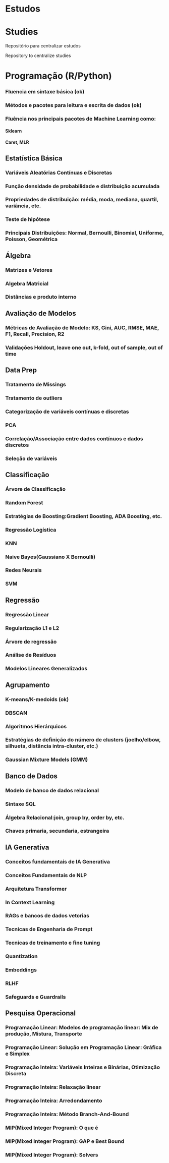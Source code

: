 # Estudos
# Studies
Repositório para centralizar estudos

Repository to centralize studies

# Programação (R/Python)<br>
### Fluencia em sintaxe básica (ok)<br>
### Métodos e pacotes para leitura e escrita de dados (ok)<br>
### Fluência nos principais pacotes de Machine Learning como:<br>
#### Sklearn<br>
#### Caret, MLR<br>
## Estatística Básica<br>
### Variáveis Aleatórias Contínuas e Discretas<br>
### Função densidade de probabilidade e distribuição acumulada<br>
### Propriedades de distribuição: média, moda, mediana, quartil, variância, etc.<br>
### Teste de hipótese<br>
### Principais Distribuições: Normal, Bernoulli, Binomial, Uniforme, Poisson, Geométrica<br>
## Álgebra<br>
### Matrizes e Vetores<br>
### Algebra Matricial<br>
### Distâncias e produto interno<br>
## Avaliação de Modelos<br>
### Métricas de Avaliação de Modelo: KS, Gini, AUC, RMSE, MAE, F1, Recall, Precision, R2<br>
### Validações Holdout, leave one out, k-fold, out of sample, out of time<br>
## Data Prep<br>
### Tratamento de Missings<br>
### Tratamento de outliers<br>
### Categorização de variáveis contínuas e discretas<br>
### PCA<br>
### Correlação/Associação entre dados contínuos e dados discretos<br>
### Seleção de variáveis<br>
## Classificação<br>
### Árvore de Classificação<br>
### Random Forest<br>
### Estratégias de Boosting:Gradient Boosting, ADA Boosting, etc.<br>
### Regressão Logística<br>
### KNN<br>
### Naive Bayes(Gaussiano X Bernoulli)<br>
### Redes Neurais<br>
### SVM<br>
## Regressão<br>
### Regressão Linear<br>
### Regularização L1 e L2<br>
### Árvore  de regressão<br>
### Análise de Resíduos<br>
### Modelos Lineares Generalizados<br>
## Agrupamento<br>
### K-means/K-medoids (ok)<br>
### DBSCAN<br>
### Algoritmos Hierárquicos<br>
### Estratégias de definição do número de clusters (joelho/elbow, silhueta, distância intra-cluster, etc.)<br>
### Gaussian Mixture Models (GMM)<br>
## Banco de Dados<br>
### Modelo de banco de dados relacional<br>
### Sintaxe SQL<br>
### Álgebra Relacional:join, group by, order by, etc.<br>
### Chaves primaria, secundaria, estrangeira<br>
## IA Generativa<br>
### Conceitos fundamentais de IA Generativa<br>
### Conceitos Fundamentais de NLP<br>
### Arquitetura Transformer<br>
### In Context Learning<br>
### RAGs e bancos de dados vetorias<br>
### Tecnicas de Engenharia de Prompt<br>
### Tecnicas de treinamento e fine tuning<br>
### Quantization<br>
### Embeddings<br>
### RLHF<br>
### Safeguards e Guardrails<br>
## Pesquisa Operacional<br>
### Programação Linear: Modelos de programação linear: Mix de produção, Mistura, Transporte<br>
### Programação Linear: Solução em Programação Linear: Gráfica e Simplex<br>
### Programação Inteira: Variáveis Inteiras e Binárias, Otimização Discreta<br>
### Programação Inteira: Relaxação linear<br>
### Programação Inteira: Arredondamento<br>
### Programação Inteira: Método Branch-And-Bound<br>
### MIP(Mixed Integer Program): O que é<br>
### MIP(Mixed Integer Program): GAP e Best Bound<br>
### MIP(Mixed Integer Program): Solvers